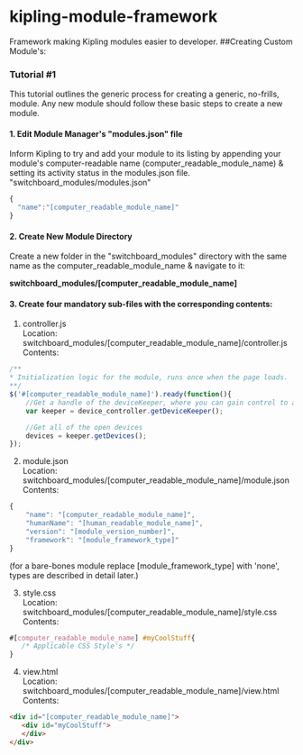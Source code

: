 kipling-module-framework
========================

Framework making Kipling modules easier to developer.
##Creating Custom Module's:
### Tutorial #1 
This tutorial outlines the generic process for creating a generic, no-frills, module.  Any new module should follow these basic steps to create a new module. 

#### 1. Edit Module Manager's "modules.json" file

 Inform Kipling to try and add your module to its listing by appending your module's computer-readable name (computer_readable_module_name) & setting its activity status in the <adjective describing this modules.json file> modules.json file. "switchboard_modules/modules.json"

 ```javascript
 {
   "name":"[computer_readable_module_name]"
 }
 ```

#### 2. Create New Module Directory

 Create a new folder in the "switchboard_modules" directory with the same name as the computer_readable_module_name & navigate to it:

 **switchboard_modules/[computer_readable_module_name]**

#### 3. Create four mandatory sub-files with the corresponding contents:

 1. controller.js<br>
 Location: switchboard_modules/[computer_readable_module_name]/controller.js<br>
 Contents:
 ```javascript
 /**
 * Initialization logic for the module, runs once when the page loads.  Works much like any web-page.
 **/
 $('#[computer_readable_module_name]').ready(function(){
     //Get a handle of the deviceKeeper, where you can gain control to a device
     var keeper = device_controller.getDeviceKeeper();

     //Get all of the open devices
     devices = keeper.getDevices(); 
 });
 ```
 
 2. module.json<br>
 Location: switchboard_modules/[computer_readable_module_name]/module.json<br>
 Contents:
 ```javascript
 {
     "name": "[computer_readable_module_name]",
     "humanName": "[human_readable_module_name]",
     "version": "[module_version_number]",
     "framework": "[module_framework_type]"
 }
 ```
(for a bare-bones module replace [module_framework_type] with 'none', types are described in detail later.)

 3. style.css<br>
 Location: switchboard_modules/[computer_readable_module_name]/style.css<br>
 Contents:
 ```css
 #[computer_readable_module_name] #myCoolStuff{
    /* Applicable CSS Style's */
 }
 ```

 4. view.html<br>
 Location: switchboard_modules/[computer_readable_module_name]/view.html<br>
 Contents:
 ```html
 <div id="[computer_readable_module_name]">
    <div id="myCoolStuff">
    </div>
 </div>
 ```


 




